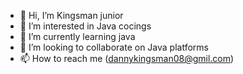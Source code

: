 - 👋 Hi, I’m Kingsman junior 
- 👀 I’m interested in Java cocings
- 🌱 I’m currently learning java
- 💞️ I’m looking to collaborate on Java platforms
- 📫 How to reach me (dannykingsman08@gmil.com)

<!---
dj49080/dj49080 is a ✨ special ✨ repository because its `README.md` (this file) appears on your GitHub profile.
You can click the Preview link to take a look at your changes.
--->
